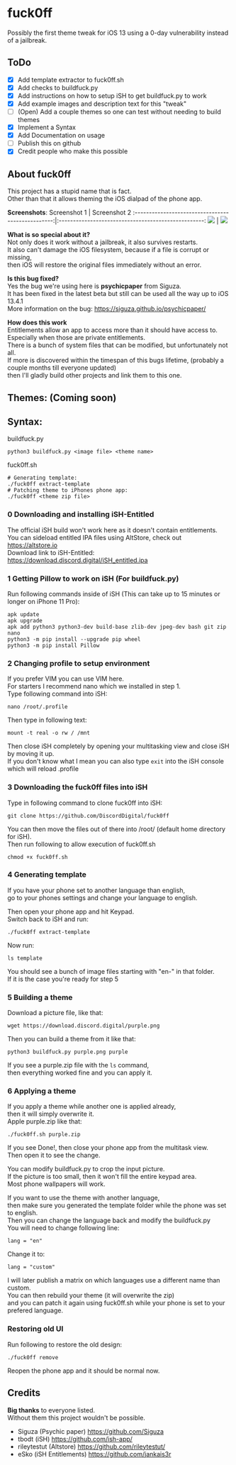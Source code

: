 # fuck0ff
Possibly the first theme tweak for iOS 13 using a 0-day vulnerability instead of a jailbreak.
## ToDo
- [X] Add template extractor to fuck0ff.sh 
- [X] Add checks to buildfuck.py 
- [X] Add instructions on how to setup iSH to get buildfuck.py to work
- [X] Add example images and description text for this "tweak"
- [ ] (Open) Add a couple themes so one can test without needing to build themes
- [X] Implement a Syntax
- [X] Add Documentation on usage
- [ ] Publish this on github
- [X] Credit people who make this possible

## About fuck0ff
This project has a stupid name that is fact.\
Other than that it allows theming the iOS dialpad of the phone app.

**Screenshots**:
Screenshot 1                                       |  Screenshot 2
:-------------------------------------------------:|:---------------------------------------------------:
![](https://download.discord.digital/fuck0ff.png)  |  ![](https://download.discord.digital/fuck0ff2.png)

**What is so special about it?**\
Not only does it work without a jailbreak, it also survives restarts.\
It also can't damage the iOS filesystem, because if a file is corrupt or missing,\
then iOS will restore the original files immediately without an error.

**Is this bug fixed?**\
Yes the bug we're using here is **psychicpaper** from Siguza.\
It has been fixed in the latest beta but still can be used all the way up to iOS 13.4.1\
More information on the bug: https://siguza.github.io/psychicpaper/

**How does this work**\
Entitlements allow an app to access more than it should have access to.\
Especially when those are private entitlements.\
There is a bunch of system files that can be modified, but unfortunately not all.\
If more is discovered within the timespan of this bugs lifetime, (probably a couple months till everyone updated)\
then I'll gladly build other projects and link them to this one.

## Themes: (Coming soon)

## Syntax:
buildfuck.py
```
python3 buildfuck.py <image file> <theme name>
```
fuck0ff.sh
```
# Generating template:
./fuck0ff extract-template
# Patching theme to iPhones phone app:
./fuck0ff <theme zip file>
```

### 0 Downloading and installing iSH-Entitled
The official iSH build won't work here as it doesn't contain entitlements.\
You can sideload entitled IPA files using AltStore, check out https://altstore.io \
Download link to iSH-Entitled: https://download.discord.digital/iSH_entitled.ipa


### 1 Getting Pillow to work on iSH (For buildfuck.py)
Run following commands inside of iSH (This can take up to 15 minutes or longer on iPhone 11 Pro):

```
apk update
apk upgrade
apk add python3 python3-dev build-base zlib-dev jpeg-dev bash git zip nano
python3 -m pip install --upgrade pip wheel
python3 -m pip install Pillow
```

### 2 Changing profile to setup environment
If you prefer VIM you can use VIM here.\
For starters I recommend nano which we installed in step 1.\
Type following command into iSH:
```
nano /root/.profile
```
Then type in following text:
```
mount -t real -o rw / /mnt
```
Then close iSH completely by opening your multitasking view and close iSH by moving it up.\
If you don't know what I mean you can also type `exit` into the iSH console which will reload .profile

### 3 Downloading the fuck0ff files into iSH
Type in following command to clone fuck0ff into iSH:
```
git clone https://github.com/DiscordDigital/fuck0ff
```
You can then move the files out of there into /root/ (default home directory for iSH).\
Then run following to allow execution of fuck0ff.sh
```
chmod +x fuck0ff.sh
```
### 4 Generating template
If you have your phone set to another language than english,\
go to your phones settings and change your language to english.

Then open your phone app and hit Keypad.\
Switch back to iSH and run:
```
./fuck0ff extract-template
```
Now run: 
```
ls template
```
You should see a bunch of image files starting with "en-" in that folder.\
If it is the case you're ready for step 5

### 5 Building a theme
Download a picture file, like that:
```
wget https://download.discord.digital/purple.png
```
Then you can build a theme from it like that:
```
python3 buildfuck.py purple.png purple
```
If you see a purple.zip file with the `ls` command,\
then everything worked fine and you can apply it.

### 6 Applying a theme
If you apply a theme while another one is applied already,\
then it will simply overwrite it.\
Apple purple.zip like that:
```
./fuck0ff.sh purple.zip
```
If you see Done!, then close your phone app from the multitask view.\
Then open it to see the change.

You can modify buildfuck.py to crop the input picture.\
If the picture is too small, then it won't fill the entire keypad area.\
Most phone wallpapers will work.

If you want to use the theme with another language,\
then make sure you generated the template folder while the phone was set to english.\
Then you can change the language back and modify the buildfuck.py\
You will need to change following line:
```
lang = "en"
```
Change it to:
```
lang = "custom"
```
I will later publish a matrix on which languages use a different name than custom.\
You can then rebuild your theme (it will overwrite the zip)\
and you can patch it again using fuck0ff.sh while your phone is set to your prefered language.

### Restoring old UI
Run following to restore the old design:
```
./fuck0ff remove
```
Reopen the phone app and it should be normal now.

## Credits
**Big thanks** to everyone listed.\
Without them this project wouldn't be possible.
- Siguza (Psychic paper) https://github.com/Siguza
- tbodt (iSH) https://github.com/ish-app/
- rileytestut (Altstore) https://github.com/rileytestut/
- eSko (iSH Entitlements) https://github.com/jankais3r
